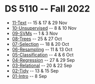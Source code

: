 
# DS 5110 -- Fall 2022

* [11-Text](11-Text.md) -- 15 & 17 & 29 Nov
* [10-Unsupervised](10-Unsupervised.md) -- 8 & 10 Nov
* [09-SVMs](09-SVMs.md) -- 1 & 3 Nov
* [08-Trees](08-Trees.md) -- 25 & 27 Oct
* [07-Selection](07-Selection.md) -- 18 & 20 Oct
* [06-Resampling](06-Resampling.md) -- 11 & 13 Oct
* [05-Classification](05-Classification.md) -- 4 & 6 Oct
* [04-Regression](04-Regression.md) -- 27 & 29 Sep
* [03-Relational](03-Relational.md) -- 20 & 22 Sep
* [02-Tidy](02-Tidy.md) -- 13 & 15 Sep
* [01-Intro](01-Intro.md) -- 8 Sep
